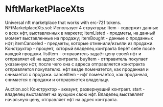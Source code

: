 # NftMarketPlaceXts
Universal nft marketplace that works with erc-721 tokens.
NFtMarketplaceXts.sol:
Использует 4 структуры: Item - содержит данные о всех нфт, выставленных в маркете; itemListed - предметы, на данный момент выставленные на продажу; itemBought - данные о проданных нфт; itemCanceled - предметы, которые отменили/изъяли из продажи.
Конструктор - процент, который владелец контракта берёт себе после каждой продажи.
listItem - отправитель задаёт цену своей нфт и отправляет её на адрес контракта. 
buyItem - отправитель покупает указанную нфт, после чего она с адреса отправляется конктракта отправляется покупателю. нфт везде помечатется, как проданная и снимается с продажи.
cancelItem - нфт помечается, как проданная, снимается с продажи и отправляется владельцу.

Auction.sol:
Конструктор - аккаунт, развернувший контракт. 
start - владелец выставляет на аукцион свою нфт. Владелец выставляет начальную цену, отправляет нфт на адрес контракта.
